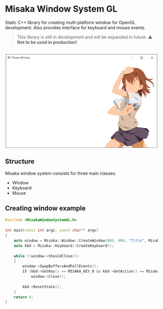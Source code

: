 # Misaka Window System GL
Static C++ library for creating multi-platform window for OpenGL development. Also provides interface for keyboard and mouse events.

> This library is still in development and will be expanded in future.
> :warning: **Not to be used in production!**
<p align="center">
    <br>
    <img src="img.png" width="500" >
</p>

## Structure
Misaka window system consists for three main classes:

* Window
* Keyboard
* Mouse

## Creating window example

```.cpp
#include <MisakaWindowSystemGL.h>

int main(const int argc, const char** argv)
{
    auto window = Misaka::Window::CreateWindow(800, 600, "Title", Misaka::Window::Configuration());
    auto kbd = Misaka::Keyboard::CreateKeyboard();
    
    while (!window->ShouldClose())
    {
        window->SwapBuffersAndPollEvents();
        if (kbd->GetKey() == MISAKA_KEY_0 && kbd->GetAction() == Misaka::Keyboard::Action::Press)
            window->Close();

        kbd->ResetState();
    }
    return 0;
}
```